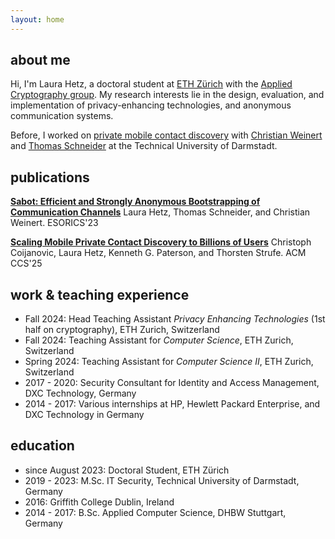 ```yaml
---
layout: home
---
```


## about me

Hi, I'm Laura Hetz, a doctoral student at [ETH Zürich](https://ethz.ch/en.html) with the [Applied Cryptography group](https://appliedcrypto.ethz.ch/).
My research interests lie in the design, evaluation, and implementation of privacy-enhancing technologies, and anonymous communication systems.

Before, I worked on [private mobile contact discovery](https://contact-discovery.github.io/) with [Christian Weinert](https://pure.royalholloway.ac.uk/en/persons/christian-weinert) and [Thomas Schneider](https://www.encrypto.cs.tu-darmstadt.de/team_encrypto/thomas_schneider/index.en.jsp) at the Technical University of Darmstadt.


## publications

**[Sabot: Efficient and Strongly Anonymous Bootstrapping of Communication Channels](https://eprint.iacr.org/2025/971)**
Laura Hetz, Thomas Schneider, and Christian Weinert. ESORICS'23

**[Scaling Mobile Private Contact Discovery to Billions of Users](https://ia.cr/2023/758)**
Christoph Coijanovic, Laura Hetz, Kenneth G. Paterson, and Thorsten Strufe. ACM CCS'25

## work & teaching experience

- Fall 2024: Head Teaching Assistant *Privacy Enhancing Technologies* (1st half on cryptography), ETH Zurich, Switzerland
- Fall 2024: Teaching Assistant for *Computer Science*, ETH Zurich, Switzerland
- Spring 2024: Teaching Assistant for *Computer Science II*, ETH Zurich, Switzerland
- 2017 - 2020: Security Consultant for Identity and Access Management, DXC Technology, Germany
- 2014 - 2017: Various internships at HP, Hewlett Packard Enterprise, and DXC Technology in Germany

## education

- since August 2023: Doctoral Student, ETH Zürich
- 2019 - 2023: M.Sc. IT Security, Technical University of Darmstadt, Germany
- 2016: Griffith College Dublin, Ireland
- 2014 - 2017: B.Sc. Applied Computer Science, DHBW Stuttgart, Germany
